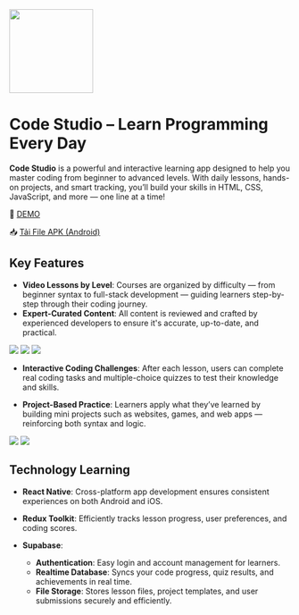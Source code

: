 <img src="src\assets\logo1.jpg" width="150" height="150">

# **Code Studio – Learn Programming Every Day**

**Code Studio** is a powerful and interactive learning app designed to help you master coding from beginner to advanced levels. With daily lessons, hands-on projects, and smart tracking, you’ll build your skills in HTML, CSS, JavaScript, and more — one line at a time!

🔗 [DEMO](https://drive.google.com/file/d/1MKTk-J7RyQNJV7kIePxYQ24sHfbMEvJN/view?usp=sharing)

📥 [Tải File APK (Android)](https://drive.google.com/file/d/1oEOoboS3zQFbB1Gpt93BChA94e7vD4SW/view?usp=sharing)


## Key Features

- **Video Lessons by Level**: Courses are organized by difficulty — from beginner syntax to full-stack development — guiding learners step-by-step through their coding journey.
- **Expert-Curated Content**: All content is reviewed and crafted by experienced developers to ensure it's accurate, up-to-date, and practical.
<img src="./demo/pic1.png">
<img src="./demo/pic2.jpg">
<img src="./demo/pic3.jpg">

- **Interactive Coding Challenges**: After each lesson, users can complete real coding tasks and multiple-choice quizzes to test their knowledge and skills.

- **Project-Based Practice**: Learners apply what they’ve learned by building mini projects such as websites, games, and web apps — reinforcing both syntax and logic.

<img src="./demo/pic4.jpg">
<img src="./demo/pic5.jpg">

## Technology Learning

- **React Native**:  Cross-platform app development ensures consistent experiences on both Android and iOS.

- **Redux Toolkit**: Efficiently tracks lesson progress, user preferences, and coding scores.
- **Supabase**:
  - **Authentication**:  Easy login and account management for learners.
  - **Realtime Database**: Syncs your code progress, quiz results, and achievements in real time.
  - **File Storage**: Stores lesson files, project templates, and user submissions securely and efficiently.

